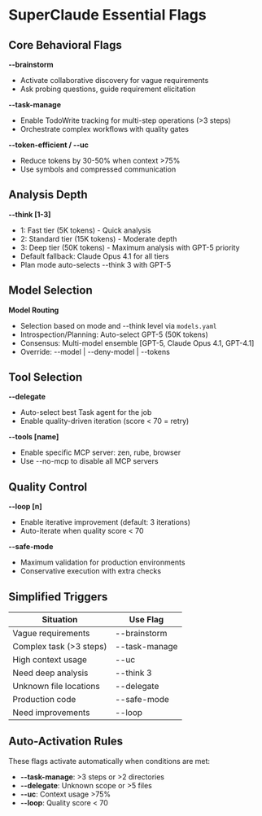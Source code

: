 # SuperClaude Essential Flags

## Core Behavioral Flags

**--brainstorm**
- Activate collaborative discovery for vague requirements
- Ask probing questions, guide requirement elicitation

**--task-manage**
- Enable TodoWrite tracking for multi-step operations (>3 steps)
- Orchestrate complex workflows with quality gates

**--token-efficient / --uc**
- Reduce tokens by 30-50% when context >75%
- Use symbols and compressed communication

## Analysis Depth

**--think [1-3]**
- 1: Fast tier (5K tokens) - Quick analysis
- 2: Standard tier (15K tokens) - Moderate depth
- 3: Deep tier (50K tokens) - Maximum analysis with GPT-5 priority
- Default fallback: Claude Opus 4.1 for all tiers
- Plan mode auto-selects --think 3 with GPT-5

## Model Selection

**Model Routing**
- Selection based on mode and --think level via `models.yaml`
- Introspection/Planning: Auto-select GPT-5 (50K tokens)
- Consensus: Multi-model ensemble [GPT-5, Claude Opus 4.1, GPT-4.1]
- Override: --model <id> | --deny-model <id> | --tokens <n>

## Tool Selection

**--delegate**
- Auto-select best Task agent for the job
- Enable quality-driven iteration (score < 70 = retry)

**--tools [name]**
- Enable specific MCP server: zen, rube, browser
- Use --no-mcp to disable all MCP servers

## Quality Control

**--loop [n]**
- Enable iterative improvement (default: 3 iterations)
- Auto-iterate when quality score < 70

**--safe-mode**
- Maximum validation for production environments
- Conservative execution with extra checks

## Simplified Triggers

| Situation | Use Flag |
|-----------|----------|
| Vague requirements | --brainstorm |
| Complex task (>3 steps) | --task-manage |
| High context usage | --uc |
| Need deep analysis | --think 3 |
| Unknown file locations | --delegate |
| Production code | --safe-mode |
| Need improvements | --loop |

## Auto-Activation Rules

These flags activate automatically when conditions are met:
- **--task-manage**: >3 steps or >2 directories
- **--delegate**: Unknown scope or >5 files
- **--uc**: Context usage >75%
- **--loop**: Quality score < 70
